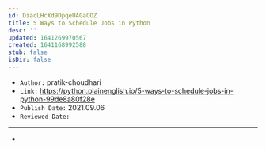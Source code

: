 ```yaml
---
id: DiacLHcXd9DpqeUAGaCOZ
title: 5 Ways to Schedule Jobs in Python
desc: ''
updated: 1641269970567
created: 1641168992588
stub: false
isDir: false
---
```


- `Author:` pratik-choudhari
- `Link:` <https://python.plainenglish.io/5-ways-to-schedule-jobs-in-python-99de8a80f28e>
- `Publish Date:` 2021.09.06
- `Reviewed Date:` 

---

-

